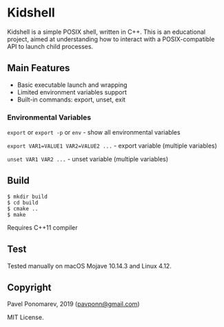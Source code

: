 # Kidshell
Kidshell is a simple POSIX shell, written in C++.
This is an educational project, aimed at understanding how to interact with a POSIX-compatible API to launch child processes.

## Main Features
* Basic executable launch and wrapping
* Limited environment variables support
* Built-in commands: export, unset, exit

### Environmental Variables
`export` or `export -p` or `env` - show all environmental variables

`export VAR1=VALUE1 VAR2=VALUE2 ...` - export variable (multiple variables)

`unset VAR1 VAR2 ...`  - unset variable (multiple variables)

## 

## Build
```
$ mkdir build
$ cd build
$ cmake ..
$ make
```
Requires C++11 compiler

## Test
Tested manually on macOS Mojave 10.14.3 and Linux 4.12.

## Copyright
Pavel Ponomarev, 2019 (pavponn@gmail.com)

MIT License.





